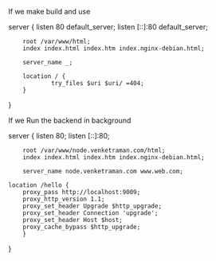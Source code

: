 If we make build and use 



server {
        listen 80 default_server;
        listen [::]:80 default_server;

        root /var/www/html;
        index index.html index.htm index.nginx-debian.html;

        server_name _;

        location / {
                try_files $uri $uri/ =404;
        }
}

If we Run the backend in background

server {
        listen 80;
        listen [::]:80;

        root /var/www/node.venketraman.com/html;
        index index.html index.htm index.nginx-debian.html;

        server_name node.venketraman.com www.web.com;
	
	location /hello {
        proxy_pass http://localhost:9009;
        proxy_http_version 1.1;
        proxy_set_header Upgrade $http_upgrade;
        proxy_set_header Connection 'upgrade';
        proxy_set_header Host $host;
        proxy_cache_bypass $http_upgrade;
        }

}
